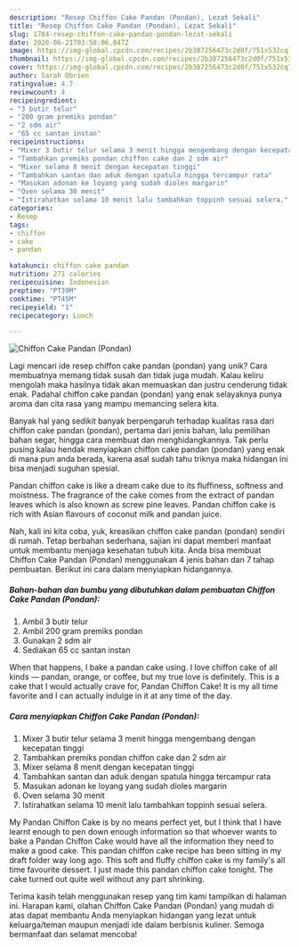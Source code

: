 ```yaml
---
description: "Resep Chiffon Cake Pandan (Pondan), Lezat Sekali"
title: "Resep Chiffon Cake Pandan (Pondan), Lezat Sekali"
slug: 1784-resep-chiffon-cake-pandan-pondan-lezat-sekali
date: 2020-06-21T03:58:06.047Z
image: https://img-global.cpcdn.com/recipes/2b387256473c2d0f/751x532cq70/chiffon-cake-pandan-pondan-foto-resep-utama.jpg
thumbnail: https://img-global.cpcdn.com/recipes/2b387256473c2d0f/751x532cq70/chiffon-cake-pandan-pondan-foto-resep-utama.jpg
cover: https://img-global.cpcdn.com/recipes/2b387256473c2d0f/751x532cq70/chiffon-cake-pandan-pondan-foto-resep-utama.jpg
author: Sarah Obrien
ratingvalue: 4.7
reviewcount: 4
recipeingredient:
- "3 butir telur"
- "200 gram premiks pondan"
- "2 sdm air"
- "65 cc santan instan"
recipeinstructions:
- "Mixer 3 butir telur selama 3 menit hingga mengembang dengan kecepatan tinggi"
- "Tambahkan premiks pondan chiffon cake dan 2 sdm air"
- "Mixer selama 8 menit dengan kecepatan tinggi"
- "Tambahkan santan dan aduk dengan spatula hingga tercampur rata"
- "Masukan adonan ke loyang yang sudah dioles margarin"
- "Oven selama 30 menit"
- "Istirahatkan selama 10 menit lalu tambahkan toppinh sesuai selera."
categories:
- Resep
tags:
- chiffon
- cake
- pandan

katakunci: chiffon cake pandan 
nutrition: 271 calories
recipecuisine: Indonesian
preptime: "PT39M"
cooktime: "PT45M"
recipeyield: "1"
recipecategory: Lunch

---
```



![Chiffon Cake Pandan (Pondan)](https://img-global.cpcdn.com/recipes/2b387256473c2d0f/751x532cq70/chiffon-cake-pandan-pondan-foto-resep-utama.jpg)

Lagi mencari ide resep chiffon cake pandan (pondan) yang unik? Cara membuatnya memang tidak susah dan tidak juga mudah. Kalau keliru mengolah maka hasilnya tidak akan memuaskan dan justru cenderung tidak enak. Padahal chiffon cake pandan (pondan) yang enak selayaknya punya aroma dan cita rasa yang mampu memancing selera kita.

Banyak hal yang sedikit banyak berpengaruh terhadap kualitas rasa dari chiffon cake pandan (pondan), pertama dari jenis bahan, lalu pemilihan bahan segar, hingga cara membuat dan menghidangkannya. Tak perlu pusing kalau hendak menyiapkan chiffon cake pandan (pondan) yang enak di mana pun anda berada, karena asal sudah tahu triknya maka hidangan ini bisa menjadi suguhan spesial.

Pandan chiffon cake is like a dream cake due to its fluffiness, softness and moistness. The fragrance of the cake comes from the extract of pandan leaves which is also known as screw pine leaves. Pandan chiffon cake is rich with Asian flavours of coconut milk and pandan juice.


Nah, kali ini kita coba, yuk, kreasikan chiffon cake pandan (pondan) sendiri di rumah. Tetap berbahan sederhana, sajian ini dapat memberi manfaat untuk membantu menjaga kesehatan tubuh kita. Anda bisa membuat Chiffon Cake Pandan (Pondan) menggunakan 4 jenis bahan dan 7 tahap pembuatan. Berikut ini cara dalam menyiapkan hidangannya.

<!--inarticleads1-->

##### Bahan-bahan dan bumbu yang dibutuhkan dalam pembuatan Chiffon Cake Pandan (Pondan):

1. Ambil 3 butir telur
1. Ambil 200 gram premiks pondan
1. Gunakan 2 sdm air
1. Sediakan 65 cc santan instan


When that happens, I bake a pandan cake using. I love chiffon cake of all kinds — pandan, orange, or coffee, but my true love is definitely. This is a cake that I would actually crave for, Pandan Chiffon Cake! It is my all time favorite and I can actually indulge in it at any time of the day. 

<!--inarticleads2-->

##### Cara menyiapkan Chiffon Cake Pandan (Pondan):

1. Mixer 3 butir telur selama 3 menit hingga mengembang dengan kecepatan tinggi
1. Tambahkan premiks pondan chiffon cake dan 2 sdm air
1. Mixer selama 8 menit dengan kecepatan tinggi
1. Tambahkan santan dan aduk dengan spatula hingga tercampur rata
1. Masukan adonan ke loyang yang sudah dioles margarin
1. Oven selama 30 menit
1. Istirahatkan selama 10 menit lalu tambahkan toppinh sesuai selera.


My Pandan Chiffon Cake is by no means perfect yet, but I think that I have learnt enough to pen down enough information so that whoever wants to bake a Pandan Chiffon Cake would have all the information they need to make a good cake. This pandan chiffon cake recipe has been sitting in my draft folder way long ago. This soft and fluffy chiffon cake is my family&#39;s all time favourite dessert. I just made this pandan chiffon cake tonight. The cake turned out quite well without any part shrinking. 

Terima kasih telah menggunakan resep yang tim kami tampilkan di halaman ini. Harapan kami, olahan Chiffon Cake Pandan (Pondan) yang mudah di atas dapat membantu Anda menyiapkan hidangan yang lezat untuk keluarga/teman maupun menjadi ide dalam berbisnis kuliner. Semoga bermanfaat dan selamat mencoba!
